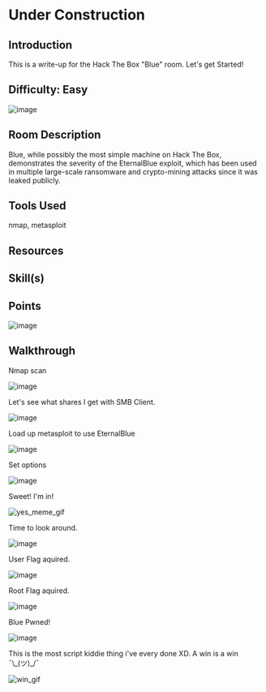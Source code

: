 # Under Construction
## Introduction
This is a write-up for the Hack The Box "Blue" room. Let's get Started!

## Difficulty: Easy
![image](https://github.com/zrmartin71/HTB_Write_Ups/assets/54414820/21a49280-314e-4028-9e57-11d78f0ed1f1)

## Room Description
Blue, while possibly the most simple machine on Hack The Box, demonstrates the severity of the EternalBlue exploit, which has been used in multiple large-scale ransomware and crypto-mining attacks since it was leaked publicly.

## Tools Used
nmap, metasploit

## Resources


## Skill(s)


## Points
![image](https://github.com/zrmartin71/HTB_Write_Ups/assets/54414820/a604e486-b35e-4871-b908-3e2b8ad406ce)

## Walkthrough
Nmap scan

![image](https://github.com/zrmartin71/HTB_Write_Ups/assets/54414820/3145c67c-f8a9-4c3d-98d2-cbe97c185c9c)

Let's see what shares I get with SMB Client.

![image](https://github.com/zrmartin71/HTB_Write_Ups/assets/54414820/7cb4f49b-19c8-4e5a-aaf0-e3d2f4a64d5c)

Load up metasploit to use EternalBlue

![image](https://github.com/zrmartin71/HTB_Write_Ups/assets/54414820/4c933405-3f64-45b8-a5a7-605459a062e9)

Set options

![image](https://github.com/zrmartin71/HTB_Write_Ups/assets/54414820/cffa860b-c778-43bc-93e5-66c6eca650cd)

Sweet! I'm in!

![yes_meme_gif](https://github.com/zrmartin71/HTB_Write_Ups/assets/54414820/a24ecfa5-2b91-4d31-adc3-84eba37a6e5c)

Time to look around.

![image](https://github.com/zrmartin71/HTB_Write_Ups/assets/54414820/ad799a53-2073-4153-b523-4f3f64acf9a8)

User Flag aquired.

![image](https://github.com/zrmartin71/HTB_Write_Ups/assets/54414820/db525c1c-239b-4950-9b5b-582eeb071c4f)

Root Flag aquired.

![image](https://github.com/zrmartin71/HTB_Write_Ups/assets/54414820/fca85ba9-c100-42f3-8bff-a9cf0a8d8569)

Blue Pwned!

![image](https://github.com/zrmartin71/HTB_Write_Ups/assets/54414820/27c59450-ee1c-40a4-853b-2af4e49d1659)

This is the most script kiddie thing i've every done XD. A win is a win ¯\\\_(ツ)_/¯

![win_gif](https://github.com/zrmartin71/HTB_Write_Ups/assets/54414820/adc16bc9-3b19-4e99-92ae-78b94b3aa4d1)

